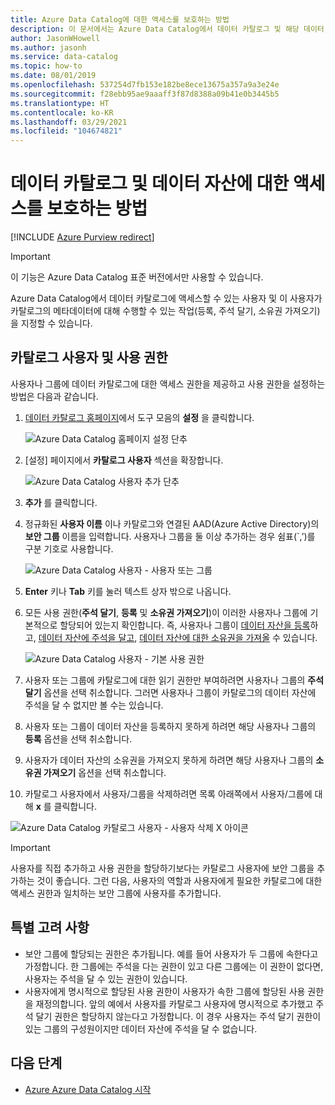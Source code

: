 ```yaml
---
title: Azure Data Catalog에 대한 액세스를 보호하는 방법
description: 이 문서에서는 Azure Data Catalog에서 데이터 카탈로그 및 해당 데이터 자산을 보호하는 방법을 설명합니다.
author: JasonWHowell
ms.author: jasonh
ms.service: data-catalog
ms.topic: how-to
ms.date: 08/01/2019
ms.openlocfilehash: 537254d7fb153e182be8ece13675a357a9a3e24e
ms.sourcegitcommit: f28ebb95ae9aaaff3f87d8388a09b41e0b3445b5
ms.translationtype: HT
ms.contentlocale: ko-KR
ms.lasthandoff: 03/29/2021
ms.locfileid: "104674821"
---
```

# <a name="how-to-secure-access-to-data-catalog-and-data-assets"></a>데이터 카탈로그 및 데이터 자산에 대한 액세스를 보호하는 방법

[!INCLUDE [Azure Purview redirect](../../includes/data-catalog-use-purview.md)]

> [!IMPORTANT]
> 이 기능은 Azure Data Catalog 표준 버전에서만 사용할 수 있습니다.

Azure Data Catalog에서 데이터 카탈로그에 액세스할 수 있는 사용자 및 이 사용자가 카탈로그의 메타데이터에 대해 수행할 수 있는 작업(등록, 주석 달기, 소유권 가져오기)을 지정할 수 있습니다. 

## <a name="catalog-users-and-permissions"></a>카탈로그 사용자 및 사용 권한

사용자나 그룹에 데이터 카탈로그에 대한 액세스 권한을 제공하고 사용 권한을 설정하는 방법은 다음과 같습니다.

1. [데이터 카탈로그 홈페이지](https://www.azuredatacatalog.com)에서 도구 모음의 **설정** 을 클릭합니다.

   ![Azure Data Catalog 홈페이지 설정 단추](media/data-catalog-how-to-secure-catalog/data-catalog-settings.png)

2. [설정] 페이지에서 **카탈로그 사용자** 섹션을 확장합니다.

   ![Azure Data Catalog 사용자 추가 단추](media/data-catalog-how-to-secure-catalog/data-catalog-add-button.png)

3. **추가** 를 클릭합니다.

4. 정규화된 **사용자 이름** 이나 카탈로그와 연결된 AAD(Azure Active Directory)의 **보안 그룹** 이름을 입력합니다. 사용자나 그룹을 둘 이상 추가하는 경우 쉼표(`,’)를 구분 기호로 사용합니다.

   ![Azure Data Catalog 사용자 - 사용자 또는 그룹](media/data-catalog-how-to-secure-catalog/data-catalog-users-groups.png)

5. **Enter** 키나 **Tab** 키를 눌러 텍스트 상자 밖으로 나옵니다. 

6. 모든 사용 권한(**주석 달기**, **등록** 및 **소유권 가져오기**)이 이러한 사용자나 그룹에 기본적으로 할당되어 있는지 확인합니다. 즉, 사용자나 그룹이 [데이터 자산을 등록]( data-catalog-how-to-register.md)하고, [데이터 자산에 주석을 달고]( data-catalog-how-to-annotate.md), [데이터 자산에 대한 소유권을 가져올]( data-catalog-how-to-manage.md) 수 있습니다. 

   ![Azure Data Catalog 사용자 - 기본 사용 권한](media/data-catalog-how-to-secure-catalog/data-catalog-default-permissions.png)

7. 사용자 또는 그룹에 카탈로그에 대한 읽기 권한만 부여하려면 사용자나 그룹의 **주석 달기** 옵션을 선택 취소합니다. 그러면 사용자나 그룹이 카탈로그의 데이터 자산에 주석을 달 수 없지만 볼 수는 있습니다. 

8. 사용자 또는 그룹이 데이터 자산을 등록하지 못하게 하려면 해당 사용자나 그룹의 **등록** 옵션을 선택 취소합니다.

9. 사용자가 데이터 자산의 소유권을 가져오지 못하게 하려면 해당 사용자나 그룹의 **소유권 가져오기** 옵션을 선택 취소합니다. 

10. 카탈로그 사용자에서 사용자/그룹을 삭제하려면 목록 아래쪽에서 사용자/그룹에 대해 **x** 를 클릭합니다. 

   ![Azure Data Catalog 카탈로그 사용자 - 사용자 삭제 X 아이콘](media/data-catalog-how-to-secure-catalog/data-catalog-delete-user.png)

   > [!IMPORTANT]
   > 사용자를 직접 추가하고 사용 권한을 할당하기보다는 카탈로그 사용자에 보안 그룹을 추가하는 것이 좋습니다. 그런 다음, 사용자의 역할과 사용자에게 필요한 카탈로그에 대한 액세스 권한과 일치하는 보안 그룹에 사용자를 추가합니다.

## <a name="special-considerations"></a>특별 고려 사항

- 보안 그룹에 할당되는 권한은 추가됩니다. 예를 들어 사용자가 두 그룹에 속한다고 가정합니다. 한 그룹에는 주석을 다는 권한이 있고 다른 그룹에는 이 권한이 없다면, 사용자는 주석을 달 수 있는 권한이 있습니다. 
- 사용자에게 명시적으로 할당된 사용 권한이 사용자가 속한 그룹에 할당된 사용 권한을 재정의합니다. 앞의 예에서 사용자를 카탈로그 사용자에 명시적으로 추가했고 주석 달기 권한은 할당하지 않는다고 가정합니다. 이 경우 사용자는 주석 달기 권한이 있는 그룹의 구성원이지만 데이터 자산에 주석을 달 수 없습니다.

## <a name="next-steps"></a>다음 단계

- [Azure Azure Data Catalog 시작](data-catalog-get-started.md)
